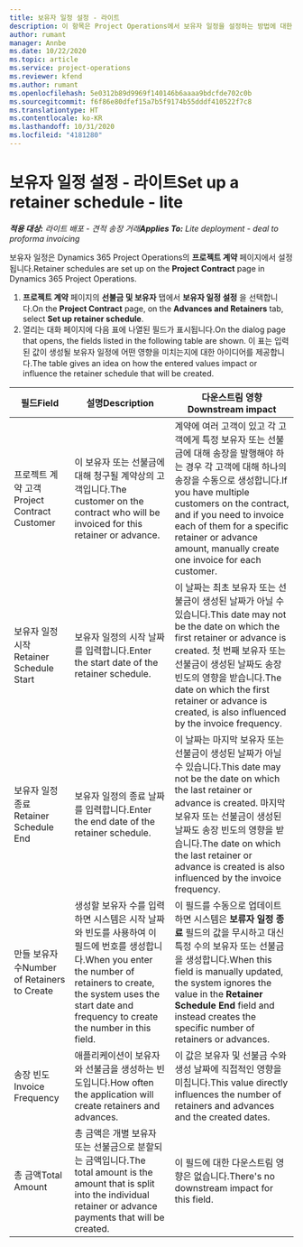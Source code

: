 ```yaml
---
title: 보유자 일정 설정 - 라이트
description: 이 항목은 Project Operations에서 보유자 일정을 설정하는 방법에 대한 정보를 제공합니다.
author: rumant
manager: Annbe
ms.date: 10/22/2020
ms.topic: article
ms.service: project-operations
ms.reviewer: kfend
ms.author: rumant
ms.openlocfilehash: 5e0312b89d9969f140146b6aaaa9bdcfde702c0b
ms.sourcegitcommit: f6f86e80dfef15a7b5f9174b55dddf410522f7c8
ms.translationtype: HT
ms.contentlocale: ko-KR
ms.lasthandoff: 10/31/2020
ms.locfileid: "4181280"
---
```

# <a name="set-up-a-retainer-schedule---lite"></a><span data-ttu-id="fcd4a-103">보유자 일정 설정 - 라이트</span><span class="sxs-lookup"><span data-stu-id="fcd4a-103">Set up a retainer schedule - lite</span></span>

<span data-ttu-id="fcd4a-104">_**적용 대상:** 라이트 배포 - 견적 송장 거래_</span><span class="sxs-lookup"><span data-stu-id="fcd4a-104">_**Applies To:** Lite deployment - deal to proforma invoicing_</span></span>

<span data-ttu-id="fcd4a-105">보유자 일정은 Dynamics 365 Project Operations의 **프로젝트 계약** 페이지에서 설정됩니다.</span><span class="sxs-lookup"><span data-stu-id="fcd4a-105">Retainer schedules are set up on the **Project Contract** page in Dynamics 365 Project Operations.</span></span>

1. <span data-ttu-id="fcd4a-106">**프로젝트 계약** 페이지의 **선불금 및 보유자** 탭에서 **보유자 일정 설정** 을 선택합니다.</span><span class="sxs-lookup"><span data-stu-id="fcd4a-106">On the **Project Contract** page, on the **Advances and Retainers** tab, select **Set up retainer schedule**.</span></span>
2. <span data-ttu-id="fcd4a-107">열리는 대화 페이지에 다음 표에 나열된 필드가 표시됩니다.</span><span class="sxs-lookup"><span data-stu-id="fcd4a-107">On the dialog page that opens, the fields listed in the following table are shown.</span></span> <span data-ttu-id="fcd4a-108">이 표는 입력된 값이 생성될 보유자 일정에 어떤 영향을 미치는지에 대한 아이디어를 제공합니다.</span><span class="sxs-lookup"><span data-stu-id="fcd4a-108">The table gives an idea on how the entered values impact or influence the retainer schedule that will be created.</span></span>

| <span data-ttu-id="fcd4a-109">필드</span><span class="sxs-lookup"><span data-stu-id="fcd4a-109">Field</span></span> | <span data-ttu-id="fcd4a-110">설명</span><span class="sxs-lookup"><span data-stu-id="fcd4a-110">Description</span></span> | <span data-ttu-id="fcd4a-111">다운스트림 영향</span><span class="sxs-lookup"><span data-stu-id="fcd4a-111">Downstream impact</span></span> |
| --- | --- | --- |
| <span data-ttu-id="fcd4a-112">프로젝트 계약 고객</span><span class="sxs-lookup"><span data-stu-id="fcd4a-112">Project Contract Customer</span></span> | <span data-ttu-id="fcd4a-113">이 보유자 또는 선불금에 대해 청구될 계약상의 고객입니다.</span><span class="sxs-lookup"><span data-stu-id="fcd4a-113">The customer on the contract who will be invoiced for this retainer or advance.</span></span> | <span data-ttu-id="fcd4a-114">계약에 여러 고객이 있고 각 고객에게 특정 보유자 또는 선불금에 대해 송장을 발행해야 하는 경우 각 고객에 대해 하나의 송장을 수동으로 생성합니다.</span><span class="sxs-lookup"><span data-stu-id="fcd4a-114">If you have multiple customers on the contract, and if you need to invoice each of them for a specific retainer or advance amount, manually create one invoice for each customer.</span></span> |
| <span data-ttu-id="fcd4a-115">보유자 일정 시작</span><span class="sxs-lookup"><span data-stu-id="fcd4a-115">Retainer Schedule Start</span></span> | <span data-ttu-id="fcd4a-116">보유자 일정의 시작 날짜를 입력합니다.</span><span class="sxs-lookup"><span data-stu-id="fcd4a-116">Enter the start date of the retainer schedule.</span></span> | <span data-ttu-id="fcd4a-117">이 날짜는 최초 보유자 또는 선불금이 생성된 날짜가 아닐 수 있습니다.</span><span class="sxs-lookup"><span data-stu-id="fcd4a-117">This date may not be the date on which the first retainer or advance is created.</span></span> <span data-ttu-id="fcd4a-118">첫 번째 보유자 또는 선불금이 생성된 날짜도 송장 빈도의 영향을 받습니다.</span><span class="sxs-lookup"><span data-stu-id="fcd4a-118">The date on which the first retainer or advance is created, is also influenced by the invoice frequency.</span></span> |
| <span data-ttu-id="fcd4a-119">보유자 일정 종료</span><span class="sxs-lookup"><span data-stu-id="fcd4a-119">Retainer Schedule End</span></span> | <span data-ttu-id="fcd4a-120">보유자 일정의 종료 날짜를 입력합니다.</span><span class="sxs-lookup"><span data-stu-id="fcd4a-120">Enter the end date of the retainer schedule.</span></span> | <span data-ttu-id="fcd4a-121">이 날짜는 마지막 보유자 또는 선불금이 생성된 날짜가 아닐 수 있습니다.</span><span class="sxs-lookup"><span data-stu-id="fcd4a-121">This date may not be the date on which the last retainer or advance is created.</span></span> <span data-ttu-id="fcd4a-122">마지막 보유자 또는 선불금이 생성된 날짜도 송장 빈도의 영향을 받습니다.</span><span class="sxs-lookup"><span data-stu-id="fcd4a-122">The date on which the last retainer or advance is created is also influenced by the invoice frequency.</span></span> |
| <span data-ttu-id="fcd4a-123">만들 보유자 수</span><span class="sxs-lookup"><span data-stu-id="fcd4a-123">Number of Retainers to Create</span></span> | <span data-ttu-id="fcd4a-124">생성할 보유자 수를 입력하면 시스템은 시작 날짜와 빈도를 사용하여 이 필드에 번호를 생성합니다.</span><span class="sxs-lookup"><span data-stu-id="fcd4a-124">When you enter the number of retainers to create, the system uses the start date and frequency to create the number in this field.</span></span> | <span data-ttu-id="fcd4a-125">이 필드를 수동으로 업데이트하면 시스템은 **보류자 일정 종료** 필드의 값을 무시하고 대신 특정 수의 보유자 또는 선불금을 생성합니다.</span><span class="sxs-lookup"><span data-stu-id="fcd4a-125">When this field is manually updated, the system ignores the value in the **Retainer Schedule End** field and instead creates the specific number of retainers or advances.</span></span> |
| <span data-ttu-id="fcd4a-126">송장 빈도</span><span class="sxs-lookup"><span data-stu-id="fcd4a-126">Invoice Frequency</span></span> | <span data-ttu-id="fcd4a-127">애플리케이션이 보유자와 선불금을 생성하는 빈도입니다.</span><span class="sxs-lookup"><span data-stu-id="fcd4a-127">How often the application will create retainers and advances.</span></span> | <span data-ttu-id="fcd4a-128">이 값은 보유자 및 선불금 수와 생성 날짜에 직접적인 영향을 미칩니다.</span><span class="sxs-lookup"><span data-stu-id="fcd4a-128">This value directly influences the number of retainers and advances and the created dates.</span></span> |
| <span data-ttu-id="fcd4a-129">총 금액</span><span class="sxs-lookup"><span data-stu-id="fcd4a-129">Total Amount</span></span> | <span data-ttu-id="fcd4a-130">총 금액은 개별 보유자 또는 선불금으로 분할되는 금액입니다.</span><span class="sxs-lookup"><span data-stu-id="fcd4a-130">The total amount is the amount that is split into the individual retainer or advance payments that will be created.</span></span> | <span data-ttu-id="fcd4a-131">이 필드에 대한 다운스트림 영향은 없습니다.</span><span class="sxs-lookup"><span data-stu-id="fcd4a-131">There's no downstream impact for this field.</span></span> |
